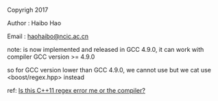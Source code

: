 Copyrigh 2017

Author : Haibo Hao

Email  : haohaibo@ncic.ac.cn

note:
<regex> is now implemented and released in GCC 4.9.0, it can work with compiler GCC version >= 4.9.0

so for GCC version lower than GCC 4.9.0, we cannot use <regex>
but we cat use <boost/regex.hpp> instead

ref:
[Is this C++11 regex error me or the compiler?](https://stackoverflow.com/questions/8060025/is-this-c11-regex-error-me-or-the-compiler)
